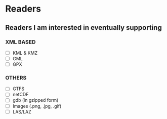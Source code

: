 # Readers

## Readers I am interested in eventually supporting

### XML BASED

- [ ] KML & KMZ
- [ ] GML
- [ ] GPX

### OTHERS

- [ ] GTFS
- [ ] netCDF
- [ ] gdb (in gzipped form)
- [ ] Images (.png, .jpg, .gif)
- [ ] LAS/LAZ

